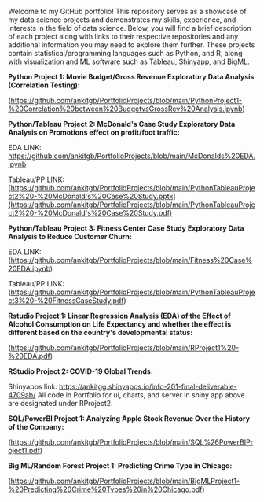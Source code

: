 Welcome to my GitHub portfolio! This repository serves as a showcase of my data science projects and demonstrates my skills, experience, and interests in the field of data science. Below, you will find a brief description of each project along with links to their respective repositories and any additional information you may need to explore them further. These projects contain statistical/programming languages such as Python, and R, along with visualization and ML software such as Tableau, Shinyapp, and BigML.


**Python Project 1: Movie Budget/Gross Revenue Exploratory Data Analysis (Correlation Testing):** 

(https://github.com/ankitgb/PortfolioProjects/blob/main/PythonProject1-%20Correlation%20between%20BudgetvsGrossRev%20Analysis.ipynb)





**Python/Tableau Project 2: McDonald's Case Study Exploratory Data Analysis on Promotions effect on profit/foot traffic:**

EDA LINK: https://github.com/ankitgb/PortfolioProjects/blob/main/McDonalds%20EDA.ipynb 

Tableau/PP LINK: [https://github.com/ankitgb/PortfolioProjects/blob/main/PythonTableauProject2%20-%20McDonald's%20Case%20Study.pptx](https://github.com/ankitgb/PortfolioProjects/blob/main/PythonTableauProject2%20-%20McDonald's%20Case%20Study.pdf)





**Python/Tableau Project 3: Fitness Center Case Study Exploratory Data Analysis to Reduce Customer Churn:** 

EDA LINK: (https://github.com/ankitgb/PortfolioProjects/blob/main/Fitness%20Case%20EDA.ipynb) 

Tableau/PP LINK:(https://github.com/ankitgb/PortfolioProjects/blob/main/PythonTableauProject3%20-%20FitnessCaseStudy.pdf)





**Rstudio Project 1: Linear Regression Analysis (EDA) of the Effect of Alcohol Consumption on Life Expectancy and whether the effect is different based on the country's developmental status:** 

(https://github.com/ankitgb/PortfolioProjects/blob/main/RProject1%20-%20EDA.pdf)





**RStudio Project 2: COVID-19 Global Trends:** 

Shinyapps link: https://ankitgg.shinyapps.io/info-201-final-deliverable-4709ab/
All code in Portfolio for ui, charts, and server in shiny app above are designated under RProject2.





**SQL/PowerBI Project 1: Analyzing Apple Stock Revenue Over the History of the Company:** 

(https://github.com/ankitgb/PortfolioProjects/blob/main/SQL%26PowerBIProject1.pdf)





**Big ML/Random Forest Project 1: Predicting Crime Type in Chicago:**

(https://github.com/ankitgb/PortfolioProjects/blob/main/BigMLProject1-%20Predicting%20Crime%20Types%20in%20Chicago.pdf)




